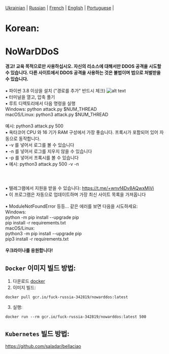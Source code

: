 [Ukrainian](https://github.com/AlexTrushkovsky/NoWarDDoS/blob/main/README.md) | [Russian](https://github.com/AlexTrushkovsky/NoWarDDoS/blob/main/README_ru.md) |   [French](https://github.com/AlexTrushkovsky/NoWarDDoS/blob/main/README_fr.md) | [English](https://github.com/AlexTrushkovsky/NoWarDDoS/blob/main/README_en.md) | [Portuguese](https://github.com/AlexTrushkovsky/NoWarDDoS/blob/main/README_pt.md) |

# <b1>Korean:</b1>
# NoWarDDoS

**경고! 교육 목적으로만 사용하십시오. 자신의 리소스에 대해서만 DDOS 공격을 시도할 수 있습니다.
다른 사이트에서 DDOS 공격을 사용하는 것은 불법이며 법으로 처벌받을 수 있습니다.**
<br />
<br />▪ 파이썬 3.8 이상을 설치 ("경로를 추가" 반드시 체크)
![alt text](https://miro.medium.com/max/1344/0*7nOyowsPsGI19pZT.png)
<br />▪ 터미널을 열고, 압축 풀기
<br />▪ 루트 디렉토리에서 다음 명령을 실행
<br /> Windows: python attack.py $NUM_THREAD
<br /> macOS/Linux: python3 attack.py $NUM_THREAD
<br />
<br /> 예시: python3 attack.py 500
<br />▪ 옥타코어 CPU 와 16 기가 RAM 구성에서 가장 좋습니다. 프록시가 포함되어 있어 자동으로 동작합니다.
<br />▪ -v 를 넣어서 로그를 볼 수 있습니다
<br />▪ -n 를 넣어서 로그를 지우지 않을 수 있습니다
<br />▪ -p 를 넣어서 프록시를 볼 수 있습니다
<br />▪ 예시: python3 attack.py 500 -v -n
<br />

#

<br />▪ 텔레그램에서 지원을 받을 수 있습니다: https://t.me/+wnvf4Dv8AQwxMjVi
<br />▪ 이 프로그램은 자동으로 업데이트하며 가장 최신 사이트 목록을 가져옵니다
<br />
<br />▪ ModuleNotFoundError 등등... 같은 에러를 보면 다음을 시도하세요:
<br /> Windows:
<br /> python -m pip install --upgrade pip
<br /> pip install -r requirements.txt
<br /> macOS/Linux:
<br /> python3 -m pip install --upgrade pip
<br /> pip3 install -r requirements.txt
<br />
<br />**우크라이나를 응원합니다!**

## `Docker` 이미지 빌드 방법:

1. 다운로드 [docker](https://www.docker.com/)
2. 이미지 빌드:

```shell
docker pull gcr.io/fuck-russia-342819/nowarddos:latest
```

3. 실행:

```shell
docker run --rm gcr.io/fuck-russia-342819/nowarddos:latest 500
```

## `Kubernetes` 빌드 방법:

https://github.com/saladar/bellaciao
